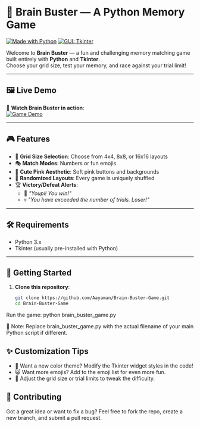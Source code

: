 # 🧠 Brain Buster — A Python Memory Game

[![Made with Python](https://img.shields.io/badge/Made%20with-Python-blue.svg)](https://www.python.org/)
[![GUI: Tkinter](https://img.shields.io/badge/GUI-Tkinter-green.svg)](https://wiki.python.org/moin/TkInter)

Welcome to **Brain Buster** — a fun and challenging memory matching game built entirely with **Python** and **Tkinter**.  
Choose your grid size, test your memory, and race against your trial limit!

---

## 🖼️ Live Demo

🎥 **Watch Brain Buster in action**:  
[![Game Demo](https://i.imgur.com/BB1vsub)](https://i.imgur.com/BB1vsub)

---

## 🎮 Features

- 🧩 **Grid Size Selection**: Choose from 4x4, 8x8, or 16x16 layouts  
- 🎭 **Match Modes**: Numbers or fun emojis  
- 🌸 **Cute Pink Aesthetic**: Soft pink buttons and backgrounds  
- 🔄 **Randomized Layouts**: Every game is uniquely shuffled  
- 🏆 **Victory/Defeat Alerts**:
  - 🎉 _"Youpi! You win!"_
  - 💀 _"You have exceeded the number of trials. Loser!"_

---

## 🛠 Requirements

- Python 3.x  
- Tkinter (usually pre-installed with Python)

---

## 🚀 Getting Started

1. **Clone this repository**:
   ```bash
   git clone https://github.com/Aayaman/Brain-Buster-Game.git
   cd Brain-Buster-Game
Run the game:
python brain_buster_game.py

📂 Note: Replace brain_buster_game.py with the actual filename of your main Python script if different.

## ✨ Customization Tips

- 🎨 Want a new color theme? Modify the Tkinter widget styles in the code!
- 😺 Want more emojis? Add to the emoji list for even more fun.
- 📏 Adjust the grid size or trial limits to tweak the difficulty.

## 🤝 Contributing

Got a great idea or want to fix a bug?
Feel free to fork the repo, create a new branch, and submit a pull request.